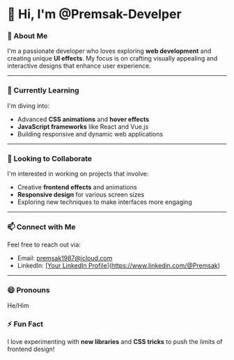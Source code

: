 # 👋 Hi, I'm @Premsak-Develper

### 👀 About Me
I'm a passionate developer who loves exploring **web development** and creating unique **UI effects**. My focus is on crafting visually appealing and interactive designs that enhance user experience.

---

### 🌱 Currently Learning
I'm diving into:
- Advanced **CSS animations** and **hover effects**
- **JavaScript frameworks** like React and Vue.js
- Building responsive and dynamic web applications

---

### 💼 Looking to Collaborate
I'm interested in working on projects that involve:
- Creative **frontend effects** and animations
- **Responsive design** for various screen sizes
- Exploring new techniques to make interfaces more engaging

---

### 📫 Connect with Me
Feel free to reach out via:
- Email: [premsak1987@icloud.com](premsak1987@icloud.com)
- LinkedIn: [[Your LinkedIn Profile](https://www.linkedin.com/@Premsak)](https://www.linkedin.com/@Premsak)

---

### 😄 Pronouns
He/Him

### ⚡ Fun Fact
I love experimenting with **new libraries** and **CSS tricks** to push the limits of frontend design!

<!---
Premsak-Develper/Premsak-Develper is a ✨ special ✨ repository because its `README.md` (this file) appears on your GitHub profile.
You can click the Preview link to take a look at your changes.
--->
